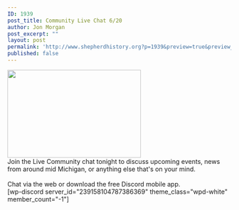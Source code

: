 ```yaml
---
ID: 1939
post_title: Community Live Chat 6/20
author: Jon Morgan
post_excerpt: ""
layout: post
permalink: 'http://www.shepherdhistory.org?p=1939&preview=true&preview_id=1939'
published: false
---
```

<div class="" data-block="true" data-editor="6000t" data-offset-key="3u8re-0-0">
<div class="_1mf _1mj" data-offset-key="3u8re-0-0"><span data-offset-key="3u8re-0-0"><img class="alignnone size-medium wp-image-1942" src="http://www.shepherdhistory.org/wp-content/uploads/2017/06/SRD-comic-clouds-1-800px-300x198.png" alt="" width="300" height="198" /></span></div>
<div class="_1mf _1mj" data-offset-key="3u8re-0-0"><span data-offset-key="3u8re-0-0">Join the Live Community chat tonight to discuss upcoming events, news from around mid Michigan, or anything else that's on your mind.</span></div>
</div>
<div class="" data-block="true" data-editor="6000t" data-offset-key="o5g3-0-0">
<div class="_1mf _1mj" data-offset-key="o5g3-0-0"><span data-offset-key="o5g3-0-0"> </span></div>
</div>
<div class="" data-block="true" data-editor="6000t" data-offset-key="82cj7-0-0">
<div class="_1mf _1mj" data-offset-key="82cj7-0-0"><span data-offset-key="82cj7-0-0">Chat via the web or download the free Discord mobile app.</span></div>
</div>
<div data-offset-key="82cj7-0-0"></div>
<div data-offset-key="82cj7-0-0">[wp-discord server_id="239158104787386369" theme_class="wpd-white" member_count="-1"]</div>